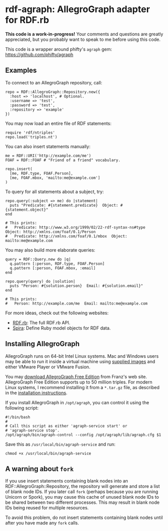 # rdf-agraph: AllegroGraph adapter for RDF.rb

**This code is a work-in-progress!** Your comments and questions are
greatly appreciated, but you probably want to speak to me before using this
code.

This code is a wrapper around phifty's `agraph` gem:
https://github.com/phifty/agraph

## Examples

To connect to an AllegroGraph repository, call:

    repo = RDF::AllegroGraph::Repository.new({
      :host => 'localhost', # Optional.
      :username => 'test',
      :password => 'test',
      :repository => 'example'
    })

You may now load an entire file of RDF statements:

    require 'rdf/ntriples'
    repo.load('triples.nt')

You can also insert statements manually:

    me = RDF::URI('http://example.com/me') 
    FOAF = RDF::FOAF # "Friend of a friend" vocabulary.
    
    repo.insert(
      [me, RDF.type, FOAF.Person],
      [me, FOAF.mbox, 'mailto:me@example.com']
    )

To query for all statements about a subject, try:

    repo.query(:subject => me) do |statement|
      puts "Predicate: #{statement.predicate}  Object: #{statement.object}"
    end
    
    # This prints:
    #   Predicate: http://www.w3.org/1999/02/22-rdf-syntax-ns#type  Object: http://xmlns.com/foaf/0.1/Person
    #   Predicate: http://xmlns.com/foaf/0.1/mbox  Object: mailto:me@example.com

You may also build more elaborate queries:

    query = RDF::Query.new do |q|
      q.pattern [:person, RDF.type, FOAF.Person]
      q.pattern [:person, FOAF.mbox, :email]
    end
    
    repo.query(query) do |solution|
      puts "Person: #{solution.person}  Email: #{solution.email}"
    end
    
    # This prints:
    #   Person: http://example.com/me  Email: mailto:me@example.com

For more ideas, check out the following websites:

* [RDF.rb][rdfrb]: The full RDF.rb API.
* [Spira][spira]: Define Ruby model objects for RDF data.

[rdfrb]: http://rdf.rubyforge.org/
[spira]: http://spira.rubyforge.org/

## Installing AllegroGraph

AllegroGraph runs on 64-bit Intel Linux systems.  Mac and Windows users may
be able to run it inside a virtual machine using [supplied images][vm] and
either VMware Player or VMware Fusion.

You may [download AllegroGraph Free Edition][free] from Franz's web site.
AllegroGraph Free Edition supports up to 50 million triples.  For modern
Linux systems, I recommend installing it from a `*.tar.gz` file, as
described in the [installation instructions][install].

If you install AllegroGraph in `/opt/agraph`, you can control it using the
following script:

    #!/bin/bash
    #
    # Call this script as either 'agraph-service start' or
    # 'agraph-service stop'.
    /opt/agraph/bin/agraph-control --config /opt/agraph/lib/agraph.cfg $1

Save this as `/usr/local/bin/agraph-service` and run:

    chmod +x /usr/local/bin/agraph-service

[vm]: http://www.franz.com/agraph/allegrograph/vm.lhtml
[free]: http://www.franz.com/downloads/clp/ag_survey
[install]: http://www.franz.com/agraph/support/documentation/v4/server-installation.html

## A warning about `fork`

If you use insert statements containing blank nodes into an
RDF::AllegroGraph::Repository, the repository will generate and store a
list of blank node IDs.  If you later call `fork` (perhaps because you are
running Unicorn or Spork), you may cause this cache of unused blank node
IDs to be shared between two different processes.  This may result in blank
node IDs being reused for multiple resources.

To avoid this problem, do not insert statements containing blank nodes
until after you have made any `fork` calls.
